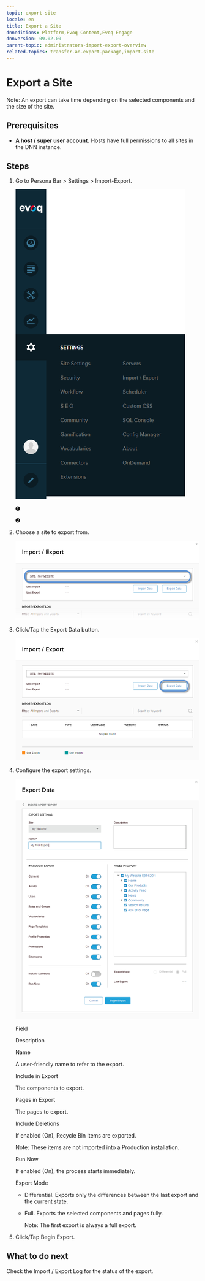 ```yaml
---
topic: export-site
locale: en
title: Export a Site
dnneditions: Platform,Evoq Content,Evoq Engage
dnnversion: 09.02.00
parent-topic: administrators-import-export-overview
related-topics: transfer-an-export-package,import-site
---
```


# Export a Site

Note: An export can take time depending on the selected components and the size of the site.

## Prerequisites

*   **A host / super user account.** Hosts have full permissions to all sites in the DNN instance.

## Steps

1.  Go to Persona Bar \> Settings \> Import-Export.
    
    ![Persona Bar > Settings > Import-Export](/images/scr-pbar-host-Settings-E91.png)
    
    ➊
    
    ➋
    
2.  Choose a site to export from.
    
      
    
    ![Site dropdown](/images/scr-Settings-ImportExport-ChooseSite-E91.png)
    
      
    
3.  Click/Tap the Export Data button.
    
      
    
    ![Export Data button](/images/scr-Settings-ImportExport-ExportData-button-E91.png)
    
      
    
4.  Configure the export settings.
    
      
    
    ![Export settings](/images/scr-Settings-ImportExport-ExportData-E91.png)
    
      
    
    Field
    
    Description
    
    Name
    
    A user-friendly name to refer to the export.
    
    Include in Export
    
    The components to export.
    
    Pages in Export
    
    The pages to export.
    
    Include Deletions
    
    If enabled (On), Recycle Bin items are exported.
    
    Note: These items are not imported into a Production installation.
    
    Run Now
    
    If enabled (On), the process starts immediately.
    
    Export Mode
    
    *   Differential. Exports only the differences between the last export and the current state.
    *   Full. Exports the selected components and pages fully.
        
        Note: The first export is always a full export.
        
    
5.  Click/Tap Begin Export.

## What to do next

Check the Import / Export Log for the status of the export.